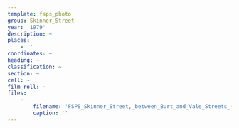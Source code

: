 ```yaml
---
template: fsps_photo
group: Skinner_Street
year: '1979'
description: ~
places:
    - ''
coordinates: ~
heading: ~
classification: ~
section: ~
cell: ~
film_roll: ~
files:
    -
        filename: 'FSPS_Skinner_Street,_between_Burt_and_Vale_Streets_(whole_block),_6-8-E_1979.png'
        caption: ''
---
```

